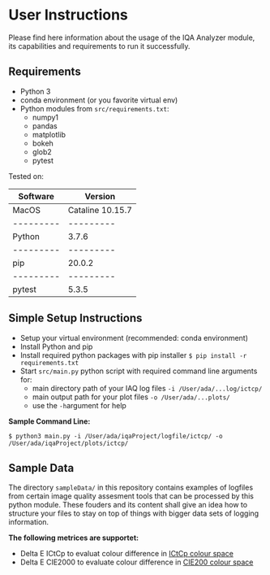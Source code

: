 # User Instructions

Please find here information about the usage of the IQA Analyzer module, its capabilities and requirements to run it successfully.

## Requirements

* Python 3
* conda environment (or you favorite virtual env)
* Python modules from ```src/requirements.txt```:
  + numpy1
  + pandas
  + matplotlib
  + bokeh
  + glob2
  + pytest
  
 Tested on:
 
 Software | Version
 ---------|---------
 MacOS    | Cataline 10.15.7 
 ---------|---------
 Python   | 3.7.6
 ---------|---------
 pip      | 20.0.2
 ---------|---------
 pytest   | 5.3.5
 
  
## Simple Setup Instructions
 
* Setup your virtual environment (recommended: conda environment)
* Install Python and pip 
* Install required python packages with pip installer
  ```$ pip install -r requirements.txt```
* Start ```src/main.py``` python script with required command line arguments for:
    + main directory path of your IAQ log files ```-i /User/ada/...log/ictcp/```
    + main output path for your plot files ```-o /User/ada/...plots/```
    + use the ```-h```argument for help

<b>Sample Command Line:</b>

 ```$ python3 main.py -i /User/ada/iqaProject/logfile/ictcp/ -o /User/ada/iqaProject/plots/ictcp/``` 
 
## Sample Data
 
The directory ```sampleData/``` in this repository contains examples of logfiles from certain image quality assesment tools that can be processed by this python module. These fouders and its content shall give an idea how to structure your files to stay on top of things with bigger data sets of logging information.

 <b>The following metrices are supportet: </b>
* Delta E ICtCp to evaluat colour difference in [ICtCp colour space](https://en.wikipedia.org/wiki/ICtCp)
* Delta E CIE2000 to evaluate colour difference in [CIE200 colour space](https://en.wikipedia.org/wiki/Color_difference#CIEDE2000)
 

